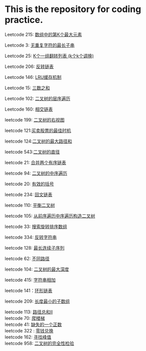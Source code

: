# This is the repository for coding practice.
Leetcode 215: [数组中的第K个最大元素](https://github.com/azpeteryang/coding-interview/blob/master/215.%E6%95%B0%E7%BB%84%E4%B8%AD%E7%AC%AC%E4%B8%AA%E6%9C%80%E5%A4%A7%E5%85%83%E7%B4%A0.md)                  

Leetcode 3: [无重复字符的最长子串](https://github.com/azpeteryang/coding-interview/blob/master/3.%E6%97%A0%E9%87%8D%E5%A4%8D%E5%AD%97%E7%AC%A6%E7%9A%84%E6%9C%80%E9%95%BF%E5%AD%90%E4%B8%B2.md)     

Leetcode 25: [K个一组翻转列表   (k个k个调换)](https://github.com/azpeteryang/coding-interview/blob/master/25.K%E4%B8%AA%E4%B8%80%E7%BB%84%E7%BF%BB%E8%BD%AC%E9%93%BE%E8%A1%A8.md)   

Leetcode 206: [反转链表]()       

Leetcode 146: [LRU缓存机制]()       

Leetcode 15: [三数之和]()       

Leetcode 102: [二叉树的层序遍历]()       

Leetcode 160: [相交链表]()       

leetcode 199: [二叉树的右视图]()         

leetcode 121:[买卖股票的最佳时机]()        

leetcode 124:[二叉树的最大路径和]()         

leetcode 543:[二叉树的直径]()         

leetcode 21: [合并两个有序链表]()         

leetcode 94: [二叉树的中序遍历]()       

leetcode 20: [有效的括号]()            

leetcode 234: [回文链表]()             

leetcode 110: [平衡二叉树]()            

leetcode 105: [从前序遍历中序遍历构造二叉树]()          

leetcode 33: [搜索旋转排序数组]()             

leetcode 334: [反转字符串]()             

leetcode 128: [最长连续子序列]()       

leetcode 62: [不同路径]()             

leetcode 104: [二叉树的最大深度]()       

leetcode 415: [字符串相加]()       

leetcode 141：[环形链表]()            

leetcode 209: [长度最小的子数组]()       

leetcode 113: [路径总和II]()       
leetcode 70: [爬楼梯]()             
leetcode 41: [缺失的一个正数]()       
leetcode 322 : [零钱兑换]()       
leetcode 162: [寻找峰值]()             
leetcode 958: [二叉树的完全性检验]()       
